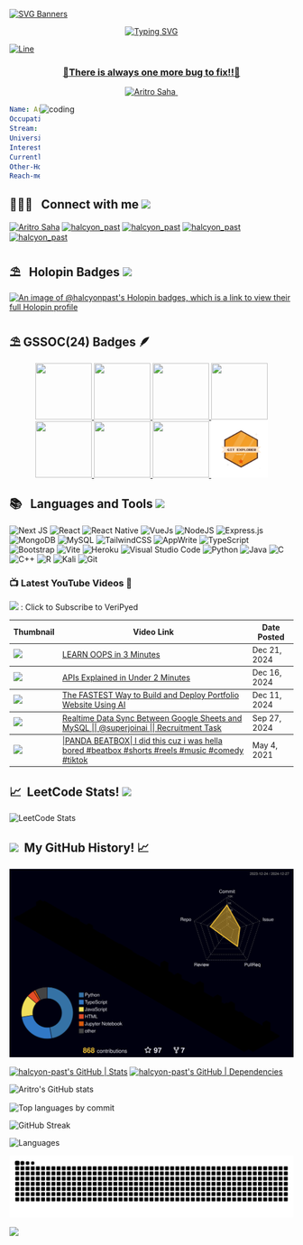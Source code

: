 [![SVG Banners](https://svg-banners.vercel.app/api?type=luminance&text1=Aritro%20Saha&width=1000&height=200)](https://github.com/Akshay090/svg-banners)



<p align="center">
<a href="https://git.io/typing-svg"><img src="https://readme-typing-svg.demolab.com?font=Fira+Code&pause=1000&width=435&lines=Hey+Aritro+this+side!!;Nice+to+see+you+here;I'm+a+undergrad+who+loves+coding;Striving+each+day+to+become+better;Feel+free+to+checkout+my+repos;Hope+to+see+you+again!!+%E2%9D%A3%EF%B8%8F" alt="Typing SVG" />
</p>
  
![Line](https://user-images.githubusercontent.com/85225156/171937799-8fc9e255-9889-4642-9c92-6df85fb86e82.gif)
  
<h3 align="center">🧿There is always one more bug to fix!!🧿</h3>
<p align="center"> <img src="https://komarev.com/ghpvc/?username=halcyon-past&label=Profile%20visits&color=0e75b6&style=flat" alt="Aritro Saha" /> </p>
<img align = "right" alt="coding" width="450" src="https://i.imgur.com/7A5ZfPJ.gif">

```yaml
Name: Aritro Saha
Occupation: Student
Stream: Electronics and Computer Engineering
University: Vellore Institute of Technology, Chennai
Interests: Python, Arduino, ML, WebDev
Currently-Learning: GenAI
Other-Hobbies: Beatboxing, Football
Reach-me-at: aritrosaha2025@gmail.com
```

<h2 align="left">🧑🏻‍💻 &nbsp; Connect with me <img src = "https://media.tenor.com/SGsJK81GW9oAAAAi/shark-lost-connection-lost-connection.gif" width = 35px></h2>

<p align="left">
  <a href="https://www.linkedin.com/in/aritro-saha-77562a222/" target="blank"><img align="center" src="https://img.shields.io/badge/linkedin-%230077B5.svg?style=for-the-badge&logo=linkedin&logoColor=white" alt="Aritro Saha" height="30" width="120" /></a>
  <a href="https://twitter.com/halcyon_past" target="blank"><img align="center" src="https://img.shields.io/badge/Twitter-%231DA1F2.svg?style=for-the-badge&logo=Twitter&logoColor=white" alt="halcyon_past" height="30" width="100" /></a>
  <a href="https://instagram.com/halcyon_past" target="blank"><img align="center" src="https://img.shields.io/badge/Instagram-%23E4405F.svg?style=for-the-badge&logo=Instagram&logoColor=white" alt="halcyon_past" height="30" width="120" /></a>
  <a href="https://codepen.io/halcyon_past" target="blank"><img align="center" src="https://img.shields.io/badge/Codepen-000000?style=for-the-badge&logo=codepen&logoColor=white" alt="halcyon_past" height="30" width="120" /></a>
  <a href="https://www.youtube.com/@veripyed" target="blank"><img align="center" src="https://img.shields.io/badge/YouTube-%23FF0000.svg?style=for-the-badge&logo=YouTube&logoColor=white" alt="halcyon_past" height="30" width="120" /></a>
</p>

<h2 align="left">⛱️ &nbsp; Holopin Badges <img src = "https://media.tenor.com/Dc8nFwst79AAAAAi/kek-angry.gif" width = 35px></h2>

[![An image of @halcyonpast's Holopin badges, which is a link to view their full Holopin profile](https://holopin.me/halcyonpast)](https://holopin.io/@halcyonpast)

## ⛱️ GSSOC(24) Badges 🪶
<div style='display:flex; align-items:center; gap: 10px;' align='center'><a href="https://gssoc.girlscript.tech/leaderboard">
  <img src="https://raw.githubusercontent.com/GSSoC24/Hack-Web3Conf/refs/heads/main/assets/Hack-Web3Conf%202024%20Badge%20(2).png" width="100px" height="100px" />
  <img src="https://raw.githubusercontent.com/GSSoC24/Postman-Challenge/main/docs/assets/Postman%20White.png" width="100px" height="100px" />
  <img src="https://raw.githubusercontent.com/GSSoC24/Postman-Challenge/main/docs/assets/1.png" width="100px" height="100px" />
  <img src="https://raw.githubusercontent.com/GSSoC24/Postman-Challenge/main/docs/assets/2.png" width="100px" height="100px" />
  <img src="https://raw.githubusercontent.com/GSSoC24/Postman-Challenge/main/docs/assets/3.png" width="100px" height="100px" />
  <img src="https://raw.githubusercontent.com/GSSoC24/Postman-Challenge/main/docs/assets/4.png" width="100px" height="100px" />
  <img src="https://raw.githubusercontent.com/GSSoC24/Postman-Challenge/main/docs/assets/5.png" width="100px" height="100px" />
  <img src="https://raw.githubusercontent.com/GSSoC24/Contributor/refs/heads/main/assets/Git%20Explorer.png" width="100px" height="100px" /></a>
</div>

<h2 align="left">📚 &nbsp; Languages and Tools <img src = "https://media.tenor.com/lNtmoshuUI8AAAAi/bahroo-hacker.gif" width = 35px></h2>

![Next JS](https://img.shields.io/badge/Next-black?style=for-the-badge&logo=next.js&logoColor=white)
![React](https://img.shields.io/badge/react-%2320232a.svg?style=for-the-badge&logo=react&logoColor=%2361DAFB)
![React Native](https://img.shields.io/badge/react_native-%2320232a.svg?style=for-the-badge&logo=react&logoColor=%2361DAFB)
![VueJs](https://img.shields.io/badge/vuejs-%2335495e.svg?style=for-the-badge&logo=vuedotjs&logoColor=%234FC08D)
![NodeJS](https://img.shields.io/badge/node.js-6DA55F?style=for-the-badge&logo=node.js&logoColor=white)
![Express.js](https://img.shields.io/badge/express.js-%23404d59.svg?style=for-the-badge&logo=express&logoColor=%2361DAFB)
![MongoDB](https://img.shields.io/badge/MongoDB-%234ea94b.svg?style=for-the-badge&logo=mongodb&logoColor=white)
![MySQL](https://img.shields.io/badge/mysql-%2300f.svg?style=for-the-badge&logo=mysql&logoColor=white)
![TailwindCSS](https://img.shields.io/badge/tailwindcss-%2338B2AC.svg?style=for-the-badge&logo=tailwind-css&logoColor=white)
![AppWrite](https://img.shields.io/badge/Appwrite-F02E65?style=for-the-badge&logo=Appwrite&logoColor=black)
![TypeScript](https://img.shields.io/badge/TypeScript-007ACC?style=for-the-badge&logo=typescript&logoColor=white)
![Bootstrap](https://img.shields.io/badge/bootstrap-%238511FA.svg?style=for-the-badge&logo=bootstrap&logoColor=white)
![Vite](https://img.shields.io/badge/vite-%23646CFF.svg?style=for-the-badge&logo=vite&logoColor=white)
![Heroku](https://img.shields.io/badge/heroku-%23430098.svg?style=for-the-badge&logo=heroku&logoColor=white)
![Visual Studio Code](https://img.shields.io/badge/Visual%20Studio%20Code-0078d7.svg?style=for-the-badge&logo=visual-studio-code&logoColor=white)
![Python](https://img.shields.io/badge/python-3670A0?style=for-the-badge&logo=python&logoColor=ffdd54)
![Java](https://img.shields.io/badge/java-%23ED8B00.svg?style=for-the-badge&logo=openjdk&logoColor=white)
![C](https://img.shields.io/badge/c-%2300599C.svg?style=for-the-badge&logo=c&logoColor=white)
![C++](https://img.shields.io/badge/c++-%2300599C.svg?style=for-the-badge&logo=c%2B%2B&logoColor=white)
![R](https://img.shields.io/badge/r-%23276DC3.svg?style=for-the-badge&logo=r&logoColor=white)
![Kali](https://img.shields.io/badge/Kali-268BEE?style=for-the-badge&logo=kalilinux&logoColor=white)
![Git](https://img.shields.io/badge/git-%23F05033.svg?style=for-the-badge&logo=git&logoColor=white)

### 📺 Latest YouTube Videos 🎥

[<img src="https://img.shields.io/badge/-Subscribe-red?style=for-the-badge&logo=youtube&logoColor=white"/>](https://www.youtube.com/@veripyed?sub_confirmation=1) : Click to Subscribe to VeriPyed


<table>
<thead> <tr> <th>Thumbnail</th> <th>Video Link</th> <th>Date Posted</th> </tr> </thead>
<!-- BLOG-POST-LIST:START -->
 <tbody> <tr> <td><a href="https://www.youtube.com/watch?v=2LGYpzOgELM"><img width="140px" src="http://img.youtube.com/vi/2LGYpzOgELM/maxresdefault.jpg"></a></td> <td><a href="https://www.youtube.com/watch?v=2LGYpzOgELM">LEARN OOPS in 3 Minutes</a></td> <td>Dec 21, 2024</td> </tr> </tbody> 

 <tbody> <tr> <td><a href="https://www.youtube.com/watch?v=2u19wN1tDT4"><img width="140px" src="http://img.youtube.com/vi/2u19wN1tDT4/maxresdefault.jpg"></a></td> <td><a href="https://www.youtube.com/watch?v=2u19wN1tDT4">APIs Explained in Under 2 Minutes</a></td> <td>Dec 16, 2024</td> </tr> </tbody> 

 <tbody> <tr> <td><a href="https://www.youtube.com/watch?v=eiCjbOQL8fE"><img width="140px" src="http://img.youtube.com/vi/eiCjbOQL8fE/maxresdefault.jpg"></a></td> <td><a href="https://www.youtube.com/watch?v=eiCjbOQL8fE">The FASTEST Way to Build and Deploy Portfolio Website Using AI</a></td> <td>Dec 11, 2024</td> </tr> </tbody> 

 <tbody> <tr> <td><a href="https://www.youtube.com/watch?v=oAA0IglYapM"><img width="140px" src="http://img.youtube.com/vi/oAA0IglYapM/maxresdefault.jpg"></a></td> <td><a href="https://www.youtube.com/watch?v=oAA0IglYapM">Realtime Data Sync Between Google Sheets and MySQL || @superjoinai  || Recruitment Task</a></td> <td>Sep 27, 2024</td> </tr> </tbody> 

 <tbody> <tr> <td><a href="https://www.youtube.com/watch?v=LE_ZhMGaN8A"><img width="140px" src="http://img.youtube.com/vi/LE_ZhMGaN8A/maxresdefault.jpg"></a></td> <td><a href="https://www.youtube.com/watch?v=LE_ZhMGaN8A">|PANDA BEATBOX| I did this cuz i was hella bored #beatbox #shorts #reels #music #comedy #tiktok</a></td> <td>May 4, 2021</td> </tr> </tbody> 
<!-- BLOG-POST-LIST:END -->
</table>

<h2> 📈 &nbsp;LeetCode Stats! <img src = "https://media.tenor.com/LSHKMiRdLggAAAAi/statistics-trending-up.gif" width = 35px></h2>

![LeetCode Stats](https://leetcard.jacoblin.cool/AritroSaha?ext=contest&theme=unicorn)

<h2> <img src = "https://media.tenor.com/LSHKMiRdLggAAAAi/statistics-trending-up.gif" width = 35px>  &nbsp;My GitHub History! 📈</h2>

![3d-profile](profile-3d-contrib/profile-night-rainbow.svg)

[![halcyon-past's GitHub | Stats](https://stats.quira.sh/halcyon-past/github?theme=dark)](https://quira.sh?utm_source=widgets&utm_campaign=halcyon-past)
[![halcyon-past's GitHub | Dependencies](https://stats.quira.sh/halcyon-past/dependencies?theme=dark)](https://quira.sh?utm_source=widgets&utm_campaign=halcyon-past)

![Aritro's GitHub stats](https://github-readme-stats.vercel.app/api?username=halcyon-past&show_icons=true&theme=transparent&hide_border=true&text_color=#ab20fd)

<img align="center" src="http://github-profile-summary-cards.vercel.app/api/cards/most-commit-language?username=halcyon-past&theme=2077" height="210em" alt="Top languages by commit" />

![GitHub Streak](https://streak-stats.demolab.com?user=halcyon-past&theme=transparent&hide_border=true&date_format=j%20M%5B%20Y%5D)

![Languages](https://github-readme-stats.vercel.app/api/top-langs/?username=halcyon-past&layout=compact&theme=transparent&hide_border=true&show_icons=true )

![GithubSnake](https://github.com/halcyon-past/halcyon-past/blob/output/github-snake.svg%20dist/github-snake-dark.svg)

<p align="left">
  <img src="https://capsule-render.vercel.app/api?type=waving&color=gradient&height=100&text=Thanks%20For%20Visiting&section=footer"/>
</p>
